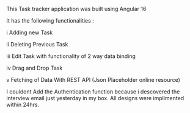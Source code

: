 This Task tracker application was built using Angular 16

It has the following functionalities  :

i Adding new Task

ii Deleting Previous Task

iii Edit Task  with functionality of 2 way data binding

iv  Drag and Drop Task

v Fetching of Data  With REST API (Json Placeholder online resource)


I couldont Add the Authentication function because i descovered the interview email just yesterday in my box.  All designs were implimented within 24hrs.